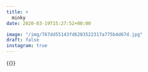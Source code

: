 ```yaml
---
title: >
  minky
date: 2020-03-19T15:27:52+00:00

image: "/img/767dd55143fd6203522317a775b4d67d.jpg"
draft: false
instagram: true
---
```


{{<photo src="/img/767dd55143fd6203522317a775b4d67d.jpg">}}
